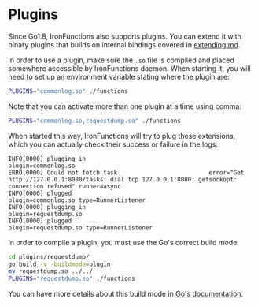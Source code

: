 # Plugins

Since Go1.8, IronFunctions also supports plugins. You can extend it with binary
plugins that builds on internal bindings covered in [extending.md](operating/extending.md).

In order to use a plugin, make sure the `.so` file is compiled and placed
somewhere accessible by IronFunctions daemon. When starting it, you will need to
set up an environment variable stating where the plugin are:

```sh
PLUGINS="commonlog.so" ./functions
```

Note that you can activate more than one plugin at a time using comma:

```sh
PLUGINS="commonlog.so,requestdump.so" ./functions
```

When started this way, IronFunctions will try to plug these extensions, which
you can actually check their success or failure in the logs:

```
INFO[0000] plugging in                                   plugin=commonlog.so
ERRO[0000] Could not fetch task                          error="Get http://127.0.0.1:8080/tasks: dial tcp 127.0.0.1:8080: getsockopt: connection refused" runner=async
INFO[0000] plugged                                       plugin=commonlog.so type=RunnerListener
INFO[0000] plugging in                                   plugin=requestdump.so
INFO[0000] plugged                                       plugin=requestdump.so type=RunnerListener
```

In order to compile a plugin, you must use the Go's correct build mode:

```sh
cd plugins/requestdump/
go build -v -buildmode=plugin
mv requestdump.so ../../
PLUGINS="requestdump.so" ./functions
```

You can have more details about this build mode in [Go's documentation](https://tip.golang.org/pkg/plugin/).